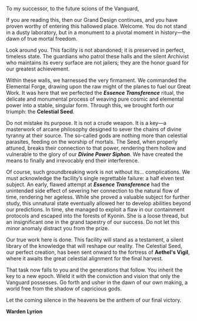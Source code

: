 To my successor, to the future scions of the Vanguard,

If you are reading this, then our Grand Design continues, and you have proven worthy of entering this hallowed place. Welcome. You do not stand in a dusty laboratory, but in a monument to a pivotal moment in history—the dawn of true mortal freedom.

Look around you. This facility is not abandoned; it is preserved in perfect, timeless state. The guardians who patrol these halls and the silent Archivist who maintains its every surface are not jailers; they are the honor guard for our greatest achievement.

Within these walls, we harnessed the very firmament. We commanded the Elemental Forge, drawing upon the raw might of the planes to fuel our Great Work. It was here that we perfected the ***Essence Transference*** ritual, the delicate and monumental process of weaving pure cosmic and elemental power into a stable, singular form. Through this, we brought forth our triumph: the **Celestial Seed**.

Do not mistake its purpose. It is not a crude weapon. It is a key—a masterwork of arcane philosophy designed to sever the chains of divine tyranny at their source. The so-called gods are nothing more than celestial parasites, feeding on the worship of mortals. The Seed, when properly attuned, breaks their connection to that power, rendering them hollow and vulnerable to the glory of our ***Divine Power Siphon***. We have created the means to finally and irrevocably end their interference.

Of course, such groundbreaking work is not without its… complications. We must acknowledge the facility’s single regrettable failure: a half elven test subject. An early, flawed attempt at ***Essence Transference*** had the unintended side effect of severing her connection to the natural flow of time, rendering her ageless. While she proved a valuable subject for further study, this unnatural state eventually allowed her to develop abilities beyond our predictions. In time, she managed to exploit a flaw in our containment protocols and escaped into the forests of Kyonin. She is a loose thread, but an insignificant one in the grand tapestry of our success. Do not let this minor anomaly distract you from the prize.

Our true work here is done. This facility will stand as a testament, a silent library of the knowledge that will reshape our reality. The Celestial Seed, our perfect creation, has been sent onward to the fortress of **Aethel's Vigil**, where it awaits the great celestial alignment for the final harvest.

That task now falls to you and the generations that follow. You inherit the key to a new epoch. Wield it with the conviction and vision that only the Vanguard possesses. Go forth and usher in the dawn of our own making, a world free from the shadow of capricious gods.

Let the coming silence in the heavens be the anthem of our final victory.

**Warden Lyrion**